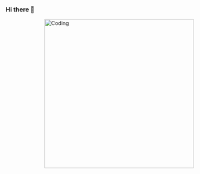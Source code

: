 ### Hi there 👋

  <img align="right" alt="Coding" width="400" src="[add your link 
  here](https://i.pinimg.com/originals/4c/2d/72/4c2d7270a1833bd6ca28c1fe6cbc9153.gif)https://i.pinimg.com/originals/4c/2d/72/4c2d7270a1833bd6ca28c1fe6cbc9153.gif">
